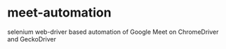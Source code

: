 # meet-automation
selenium web-driver based automation of Google Meet on ChromeDriver and GeckoDriver
